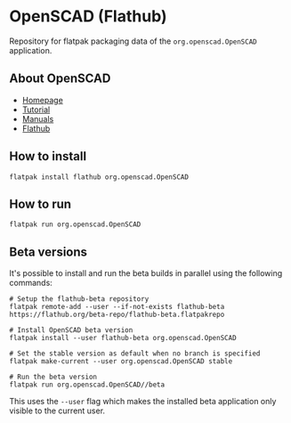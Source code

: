 # OpenSCAD (Flathub)

Repository for flatpak packaging data of the `org.openscad.OpenSCAD` application.

## About OpenSCAD
* [Homepage](https://www.openscad.org/)
* [Tutorial](https://en.wikibooks.org/wiki/OpenSCAD_Tutorial)
* [Manuals](https://en.wikibooks.org/wiki/OpenSCAD_User_Manual)
* [Flathub](https://flathub.org/apps/details/org.openscad.OpenSCAD)

## How to install
```
flatpak install flathub org.openscad.OpenSCAD
```

## How to run
```
flatpak run org.openscad.OpenSCAD
```

## Beta versions
It's possible to install and run the beta builds in parallel using the following
commands:
```
# Setup the flathub-beta repository
flatpak remote-add --user --if-not-exists flathub-beta https://flathub.org/beta-repo/flathub-beta.flatpakrepo

# Install OpenSCAD beta version
flatpak install --user flathub-beta org.openscad.OpenSCAD

# Set the stable version as default when no branch is specified
flatpak make-current --user org.openscad.OpenSCAD stable

# Run the beta version
flatpak run org.openscad.OpenSCAD//beta
```
This uses the `--user` flag which makes the installed beta application only visible
to the current user.
